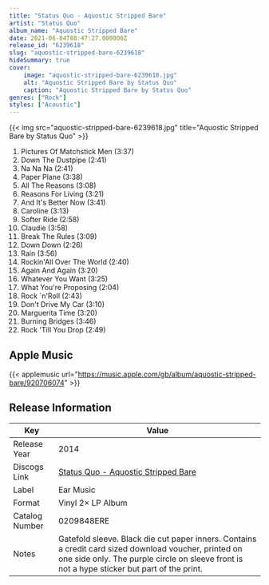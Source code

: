 ```yaml
---
title: "Status Quo - Aquostic Stripped Bare"
artist: "Status Quo"
album_name: "Aquostic Stripped Bare"
date: 2021-06-04T08:47:27.000000Z
release_id: "6239618"
slug: "aquostic-stripped-bare-6239618"
hideSummary: true
cover:
    image: "aquostic-stripped-bare-6239618.jpg"
    alt: "Aquostic Stripped Bare by Status Quo"
    caption: "Aquostic Stripped Bare by Status Quo"
genres: ["Rock"]
styles: ["Acoustic"]
---
```


{{< img src="aquostic-stripped-bare-6239618.jpg" title="Aquostic Stripped Bare by Status Quo" >}}

<!-- section break -->

1. Pictures Of Matchstick Men (3:37)
2. Down The Dustpipe (2:41)
3. Na Na Na (2:41)
4. Paper Plane (3:38)
5. All The Reasons (3:08)
6. Reasons For Living (3:21)
7. And It's Better Now (3:41)
8. Caroline (3:13)
9. Softer Ride (2:58)
10. Claudie (3:58)
11. Break The Rules (3:09)
12. Down Down (2:26)
13. Rain (3:56)
14. Rockin'All Over The World (2:40)
15. Again And Again (3:20)
16. Whatever You Want (3:25)
17. What You're Proposing (2:04)
18. Rock `n'Roll (2:43)
19. Don't Drive My Car (3:10)
20. Marguerita Time (3:20)
21. Burning Bridges (3:46)
22. Rock 'Till You Drop (2:49)

<!-- section break -->




## Apple Music
{{< applemusic url="https://music.apple.com/gb/album/aquostic-stripped-bare/920706074" >}}






## Release Information
|  Key           | Value                                                |
| ---------------| ---------------------------------------------------- |
| Release Year   | 2014                                   |
| Discogs Link   | [Status Quo - Aquostic Stripped Bare](https://www.discogs.com/release/6239618-Status-Quo-Aquostic-Stripped-Bare) |
| Label          | Ear Music |
| Format         | Vinyl 2× LP Album |
| Catalog Number | 0209848ERE |
| Notes | Gatefold sleeve. Black die cut paper inners. Contains a credit card sized download voucher, printed on one side only.  The purple circle on sleeve front is not a hype sticker but part of the print. |